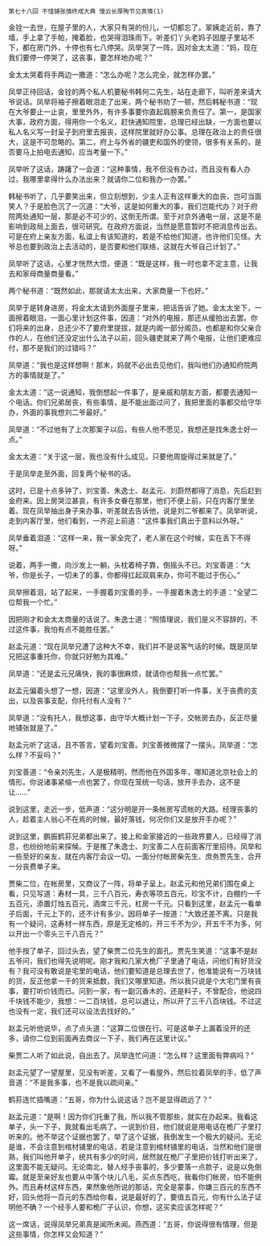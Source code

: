     第七十八回 不惜铺张慎终成大典 慢云长厚殉节见真情(1) 

   金铨一去世，在屋子里的人，大家只有哭的份儿，一切都忘了。翠姨走近前，靠了墙，手上拿了手帕，掩着脸，也哭得泪珠雨下。听差们丫头老妈子因屋子里站不下，都在房门外，十停也有七八停哭。凤举哭了一阵，因对金太太道：“妈，现在我们要停一停哭了，这丧事，要怎样地办呢？”

   金太太哭着将手两边一撒道：“怎么办呢？怎么完全，就怎样办罢。”

   凤举正待回话，金铨的两个私人机要秘书韩何二先生，站在走廊下，叫听差来请大爷说话。凤举将袖子擦着眼泪走了出来，两个秘书劝了一顿，然后韩秘书道：“现在大爷要止一止哀，里里外外，有许多事要你直起肩膀来负责任了。第一，是国家大事，政府方面，得用你一个名义，赶快通知院里，总理已经出缺，一方面也要以私人名义写一封呈子到府里去报丧，这样院里就好办公事。总理在政治上的责任很大，这是不可忽略的。第二，府上与外省的疆吏和国外的使领，很多有关系的，是否要马上拍电去通知，应当考量一下。”

   凤举听了这话，踌躇了一会道：“这种事情，我不但没有办过，而且没有看人办过，我哪里拿得什么办法出来？就请你二位和我办一办罢。”

   韩秘书听了，几乎要笑出来，但立刻想到，少主人正有这样重大的血丧，岂可当面笑人？于是脸色沉了一沉道：“大爷，这是如何重大的事，我们岂能代办？对于府院两处通知一层，那是必不可少的，这倒无所谓。至于对京外通电一层，这是不是影响到政局上面去，很可研究。在政府方面说，当然是愿意暂时不把消息传出去。可是在府上亲友方面，私谊上有该知道的，若是不给他们知道，也许他们见怪。大爷总也要到政治上去活动的，是否要和他们联络，这就在大爷自己计划了。”

   凤举听了这话，心里才恍然大悟，便道：“既是这样，我一时也拿不定主意，让我去和家母商量商量看。”

   两个秘书道：“既然如此，那就请太太出来，大家商量一下也好。”

   凤举于是转身进房，将金太太请到外面屋子里来，把话告诉了她。金太太坐下，一面擦着眼泪，一面心里计划这件事，因道：“对外的电报，那还从缓拍出去罢。你们将来的出身，总还少不了要府里提拔，就是内阁一部分阁员，也都是和你父亲合作的人，在他们还没定出什么法子以前，回头疆吏就来了两个电报，让他们更难应付，那不是我们的过错吗？”

   凤举道：“我也是这样想啊！那末，妈就不必出去见他们，我叫他们办通知府院两方的事情就是了。”

   金太太道：“这一说通知，我倒想起一件事了，是亲戚和朋友方面，都要去通知一个电话。你们兄弟居丧，有些事情，是不能出面过问了，我把里面的事都交给守华办，外面的事我想刘二爷最好。”

   凤举道：“不过他有了上次那案子以后，有些人他不愿见，我想还是找朱逸士好一点。”

   金太太道：“关于这一层，我也没有什么成见，只要他周旋得过来就是了。”

   于是凤举走至外面，回复两个秘书的话。

   这时，已是十点多钟了，刘宝善、朱逸士、赵孟元、刘蔚然都得了消息，先后赶到金府来。因上房哭泣甚哀，有许多女眷在那里，他们不便上前，只在内客厅里坐着。现在凤举抽出身子来办事，听差就去告诉他，说是刘二爷都来了。凤举听说，走到内客厅里，他们看到，一齐迎上前道：“这件事我们真出于意料以外呀。”

   凤举垂着泪道：“这样一来，我一家全完了，老人家在这个时候，实在丢下不得呀。”

   说着，两手一撒，向沙发上一躺，头枕着椅子靠，倒摇头不已。刘宝善道：“大爷，你是长子，一切未了的事，你都得扛起双肩来办，你可不能过于伤心。”

   凤举擦着泪，站了起来，一手握着刘宝善的手，一手握着朱逸士的手道：“全望二位帮我一个忙。”

   因把刚才和金太太商量的话说了。朱逸士道：“照情理说，我们是义不容辞的，不过这件事，我怕有点不能胜任罢。”

   赵孟元道：“现在凤举兄遭了这种大不幸，我们并不是说客气话的时候。既是凤举兄把这事重托你，你就只好勉为其难。”

   凤举道：“还是孟元兄痛快，我的事很麻烦，就请你也帮我一点忙罢。”

   赵孟元偏着头想了一想，因道：“这里没外人，我倒要打听一件事，关于丧费的支出，以及丧事支配，你托付有人没有？”

   凤举道：“没有托人，我想这事，由守华大概计划一下子，交帐房去办，反正尽量地铺张就是了。”

   赵孟元听了这话，且不答言，望着刘宝善。刘宝善微微摆了一摆头。凤举道：“怎么样？不妥吗？”

   刘宝善道：“令亲刘先生，人是极精明，然而他在外国多年，哪知道北京社会上的情形。你说诸事紧缩一点也罢了，你现在笼统一句话，放开手去办，这不是让……”

   说到这里，走近一步，低声道：“这分明是开一条帐房写谎帐的大路。经理丧事的人，趁着主人翁心不在焉的时候，最好落钱，何况你们又是放开手办呢？”

   说到这里，鹏振鹤荪兄弟都出来了。接上和金家接近的一些政界要人，已经得了消息，也纷纷地前来探候。于是推了朱逸士、刘宝善二人在前面客厅里招待。凤举和一些至好的亲友，就在内客厅会议一切。一面分付帐房柴先生、庶务贾先生，合开一分丧费单子来。

   贾柴二位，在帐房里，又商议了一阵，将单子呈上。赵孟元和他兄弟们围在桌上看，只见写道：寿材一具，三千八百元，寿衣等项五百元，珍宝不计，白棚约一千五百元，添置灯烛五百元，酒席三千元，杠房一千元。只看到这里，赵孟元一看单子后面，千元上下的，还不计有多少。因将单子一按道：“大致还差不离。只是我有一个疑问，这寿材一样东西，原是无定格的，开三千不为少，开五千不为多，何以开出一个零头三千八百元？”

   他手按了单子，回过头去，望了柴贾二位先生的面孔。贾先生笑道：“这事不是赵五爷问，我们也得先说明呢。刚才我和几家大桅厂子里通了电话，问他们有好货没有？我可没有敢说是宅里的电话，他们要知道是总理去世了，他准能说有一万块钱的货，反正他拿一千的货来抵数，我们又哪里知道。所以我只说是个大宅门里有丧事，要打听价钱而已。问到一家，有一副沉香木的，还是料子，不曾配合，他说四千块钱不能少，我想：一二百块钱，总可以退让，所以开了三千八百块钱。不过这也没有一定，我们还可以设法去找好的。”

   赵孟元听他说毕，点了点头道：“这算二位很在行。可是这单子上漏着没开的还多，请你二位到前面再去商议一下子，我们再在这里计议。”

   柴贾二人听了如此说，自出去了。凤举连忙问道：“怎么样？这里面有弊病吗？”

   赵孟元望了一望屋里，见没有听差，又看了一看屋外，然后拉着凤举的手，低了声音道：“不是我多事，也不是我以疏间亲。”

   鹤荪连忙插嘴道：“五哥，你为什么说这话？岂不是显得疏远了？”

   赵孟元道：“是啊！因为你们托重了我，所以我不管那些，就实在办起来。我看这单子，头一下子，我就看出毛病了。一说到价目，他们就说是用电话在桅厂子里打听来的。他不举这个证据也罢了，举了这个证据，我倒发生一个极大的疑问。无论是谁，不会注意到棺材铺里的电话，若是注意到棺材铺里的电话，当然和他们是很熟，我们叫他开单子，统共有多少的时间，居然就在桅厂子里把价钱打听出来了，这里面不能无疑问。无论南北，替人经手丧事的，多少要落一点款子，说是以免倒霉。就是至亲好友也要从中落个块儿八毛，买点东西吃，我看你们帐房，怕不能例外。而且寿材这样东西，果然象他所说的那话，完全是蒙事，你嫌三百元的东西不好，回头他将一百元的东西给你看，说是最好的了，要值五百元，你有什么法子证明他不确？一个经手人要和桅厂子认识，你想，这买卖应该怎样呢？”

   这一席话，说得凤举兄弟真是闻所未闻。燕西道：“五哥，你说得很有情理，但是这些事情，你怎样又会知道？”

